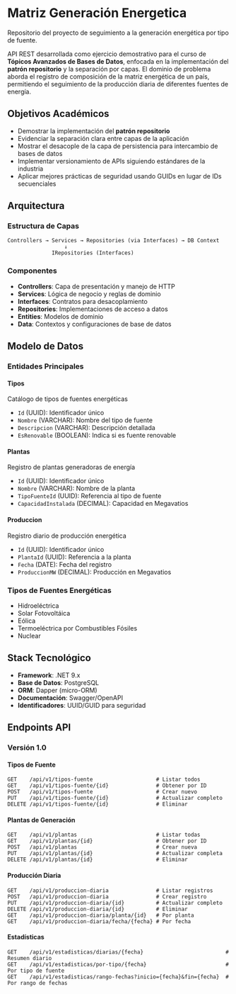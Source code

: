 # Matriz Generación Energetica
Repositorio del proyecto de seguimiento a la generación energética por tipo de fuente.

API REST desarrollada como ejercicio demostrativo para el curso de **Tópicos Avanzados de Bases de Datos**, enfocada en la implementación del **patrón repositorio** y la separación por capas. El dominio de problema aborda el registro de composición de la matriz energética de un país, permitiendo el seguimiento de la producción diaria de diferentes fuentes de energía.

## Objetivos Académicos

- Demostrar la implementación del **patrón repositorio**
- Evidenciar la separación clara entre capas de la aplicación
- Mostrar el desacople de la capa de persistencia para intercambio de bases de datos
- Implementar versionamiento de APIs siguiendo estándares de la industria
- Aplicar mejores prácticas de seguridad usando GUIDs en lugar de IDs secuenciales

## Arquitectura

### Estructura de Capas
```
Controllers → Services → Repositories (via Interfaces) → DB Context
                  ↓
              IRepositories (Interfaces)
```

### Componentes
- **Controllers**: Capa de presentación y manejo de HTTP
- **Services**: Lógica de negocio y reglas de dominio
- **Interfaces**: Contratos para desacoplamiento
- **Repositories**: Implementaciones de acceso a datos
- **Entities**: Modelos de dominio
- **Data**: Contextos y configuraciones de base de datos

## Modelo de Datos

### Entidades Principales

#### Tipos
Catálogo de tipos de fuentes energéticas
- `Id` (UUID): Identificador único
- `Nombre` (VARCHAR): Nombre del tipo de fuente
- `Descripcion` (VARCHAR): Descripción detallada
- `EsRenovable` (BOOLEAN): Indica si es fuente renovable

#### Plantas
Registro de plantas generadoras de energía
- `Id` (UUID): Identificador único
- `Nombre` (VARCHAR): Nombre de la planta
- `TipoFuenteId` (UUID): Referencia al tipo de fuente
- `CapacidadInstalada` (DECIMAL): Capacidad en Megavatios

#### Produccion
Registro diario de producción energética
- `Id` (UUID): Identificador único
- `PlantaId` (UUID): Referencia a la planta
- `Fecha` (DATE): Fecha del registro
- `ProduccionMW` (DECIMAL): Producción en Megavatios

### Tipos de Fuentes Energéticas
- Hidroeléctrica
- Solar Fotovoltáica
- Eólica
- Termoeléctrica por Combustibles Fósiles
- Nuclear

## Stack Tecnológico

- **Framework**: .NET 9.x
- **Base de Datos**: PostgreSQL
- **ORM**: Dapper (micro-ORM)
- **Documentación**: Swagger/OpenAPI
- **Identificadores**: UUID/GUID para seguridad


## Endpoints API

### Versión 1.0

#### Tipos de Fuente
```http
GET    /api/v1/tipos-fuente                    # Listar todos
GET    /api/v1/tipos-fuente/{id}               # Obtener por ID
POST   /api/v1/tipos-fuente                    # Crear nuevo
PUT    /api/v1/tipos-fuente/{id}               # Actualizar completo
DELETE /api/v1/tipos-fuente/{id}               # Eliminar
```

#### Plantas de Generación
```http
GET    /api/v1/plantas                         # Listar todas
GET    /api/v1/plantas/{id}                    # Obtener por ID
POST   /api/v1/plantas                         # Crear nueva
PUT    /api/v1/plantas/{id}                    # Actualizar completa
DELETE /api/v1/plantas/{id}                    # Eliminar
```

#### Producción Diaria
```http
GET    /api/v1/produccion-diaria               # Listar registros
POST   /api/v1/produccion-diaria               # Crear registro
PUT    /api/v1/produccion-diaria/{id}          # Actualizar completo
DELETE /api/v1/produccion-diaria/{id}          # Eliminar
GET    /api/v1/produccion-diaria/planta/{id}   # Por planta
GET    /api/v1/produccion-diaria/fecha/{fecha} # Por fecha
```

#### Estadísticas
```http
GET    /api/v1/estadisticas/diarias/{fecha}                          # Resumen diario
GET    /api/v1/estadisticas/por-tipo/{fecha}                         # Por tipo de fuente
GET    /api/v1/estadisticas/rango-fechas?inicio={fecha}&fin={fecha}  # Por rango de fechas
